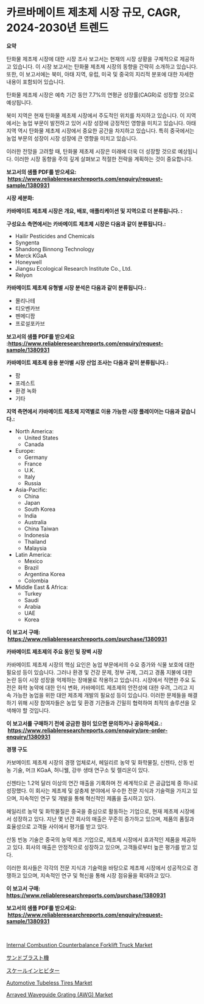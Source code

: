 <p><h1>카르바메이트 제초제 시장 규모, CAGR, 2024-2030년 트렌드</h1></p><p><strong>요약</strong></p>
<p><p>탄화물 제초제 시장에 대한 시장 조사 보고서는 현재의 시장 상황을 구체적으로 제공하고 있습니다. 이 시장 보고서는 탄화물 제초제 시장의 동향을 간략히 소개하고 있습니다. 또한, 이 보고서에는 북미, 아태 지역, 유럽, 미국 및 중국의 지리적 분포에 대한 자세한 내용이 포함되어 있습니다.</p><p>탄화물 제초제 시장은 예측 기간 동안 7.7%의 연평균 성장률(CAGR)로 성장할 것으로 예상됩니다.</p><p>북미 지역은 현재 탄화물 제초제 시장에서 주도적인 위치를 차지하고 있습니다. 이 지역에서는 농업 부문이 발전하고 있어 시장 성장에 긍정적인 영향을 미치고 있습니다. 아태 지역 역시 탄화물 제초제 시장에서 중요한 공간을 차지하고 있습니다. 특히 중국에서는 농업 부문의 성장이 시장 성장에 큰 영향을 미치고 있습니다.</p><p>이러한 전망을 고려할 때, 탄화물 제초제 시장은 미래에 더욱 더 성장할 것으로 예상됩니다. 이러한 시장 동향을 주의 깊게 살펴보고 적절한 전략을 계획하는 것이 중요합니다.</p></p>
<p><strong>보고서의 샘플 PDF를 받으세요: &nbsp;<a href="https://www.reliableresearchreports.com/enquiry/request-sample/1380931">https://www.reliableresearchreports.com/enquiry/request-sample/1380931</a></strong></p>
<p><strong>시장 세분화:</strong></p>
<p><strong> 카바메이트 제초제 시장은 개요, 배포, 애플리케이션 및 지역으로 더 분류됩니다. :</strong></p>
<p><strong>구성요소 측면에서는 카바메이트 제초제 시장은 다음과 같이 분류됩니다.:</strong></p>
<p><ul><li>Hailir Pesticides and Chemicals</li><li>Syngenta</li><li>Shandong Binnong Technology</li><li>Merck KGaA</li><li>Honeywell</li><li>Jiangsu Ecological Research Institute Co., Ltd.</li><li>Relyon</li></ul></p>
<p><strong> 카바메이트 제초제 유형별 시장 분석은 다음과 같이 분류됩니다.:</strong></p>
<p><ul><li>몰리나테</li><li>티오벤카브</li><li>펜메디팜</li><li>프로설포카브</li></ul></p>
<p><strong>보고서의 샘플 PDF를 받으세요 :<a href="https://www.reliableresearchreports.com/enquiry/request-sample/1380931">https://www.reliableresearchreports.com/enquiry/request-sample/1380931</a></strong></p>
<p><strong> 카바메이트 제초제 응용 분야별 시장 산업 조사는 다음과 같이 분류됩니다.:</strong></p>
<p><ul><li>팜</li><li>포레스트</li><li>환경 녹화</li><li>기타</li></ul></p>
<p><strong>지역 측면에서 카바메이트 제초제 지역별로 이용 가능한 시장 플레이어는 다음과 같습니다.:</strong></p>
<p><ul>
    <li>
        North America:
        <ul>
            <li>United States</li>
            <li>Canada</li>
        </ul>
    </li>
    <li>
        Europe:
        <ul>
            <li>Germany</li>
            <li>France</li>
            <li>U.K.</li>
            <li>Italy</li>
            <li>Russia</li>
        </ul>
    </li>
    <li>
        Asia-Pacific:
        <ul>
            <li>China</li>
            <li>Japan</li>
            <li>South Korea</li>
            <li>India</li>
            <li>Australia</li>
            <li>China Taiwan</li>
            <li>Indonesia</li>
            <li>Thailand</li>
            <li>Malaysia</li>
        </ul>
    </li>
    <li>
        Latin America:
        <ul>
            <li>Mexico</li>
            <li>Brazil</li>
            <li>Argentina Korea</li>
            <li>Colombia</li>
        </ul>
    </li>
    <li>
        Middle East & Africa:
        <ul>
            <li>Turkey</li>
            <li>Saudi</li>
            <li>Arabia</li>
            <li>UAE</li>
            <li>Korea</li>
        </ul>
    </li>
    </ul></p>
<p><strong>이 보고서 구매: &nbsp;<a href="https://www.reliableresearchreports.com/purchase/1380931">https://www.reliableresearchreports.com/purchase/1380931</a></strong></p>
<p><strong>카바메이트 제초제의 주요 동인 및 장벽 시장</strong></p>
<p><p>카바메이트 제초제 시장의 핵심 요인은 농업 부문에서의 수요 증가와 식물 보호에 대한 필요성 등이 있습니다. 그러나 환경 및 건강 문제, 정부 규제, 그리고 경품 지불에 대한 논란 등이 시장 성장을 억제하는 장애물로 작용하고 있습니다. 시장에서 직면한 주요 도전은 화학 농약에 대한 인식 변화, 카바메이트 제초제의 안전성에 대한 우려, 그리고 지속 가능한 농업을 위한 대안 제초제 개발의 필요성 등이 있습니다. 이러한 문제들을 해결하기 위해 시장 참여자들은 농업 및 환경 기관들과 긴밀히 협력하여 최적의 솔루션을 모색해야 할 것입니다.</p></p>
<p><strong>이 보고서를 구매하기 전에 궁금한 점이 있으면 문의하거나 공유하세요.: &nbsp;<a href="https://www.reliableresearchreports.com/enquiry/pre-order-enquiry/1380931">https://www.reliableresearchreports.com/enquiry/pre-order-enquiry/1380931</a></strong></p>
<p><strong>경쟁 구도</strong></p>
<p><p>카보메이트 제초제 시장의 경쟁 업체로서, 헤일리르 농약 및 화학물질, 신젠타, 산동 빈농 기술, 머크 KGaA, 허니웰, 강쑤 생태 연구소 및 렐리온이 있다.</p><p>신젠타는 1.2억 달러 이상의 연간 매출을 기록하며 전 세계적으로 큰 공급업체 중 하나로 성장했다. 이 회사는 제초제 및 살충제 분야에서 우수한 전문 지식과 기술력을 가지고 있으며, 지속적인 연구 및 개발을 통해 혁신적인 제품을 출시하고 있다.</p><p>헤일리르 농약 및 화학물질은 중국을 중심으로 활동하는 기업으로, 현재 제초제 시장에서 성장하고 있다. 지난 몇 년간 회사의 매출은 꾸준히 증가하고 있으며, 제품의 품질과 효율성으로 고객들 사이에서 평가를 받고 있다.</p><p>산동 빈농 기술은 중국의 농약 제조 기업으로, 제초제 시장에서 효과적인 제품을 제공하고 있다. 회사의 매출은 안정적으로 성장하고 있으며, 고객들로부터 높은 평가를 받고 있다.</p><p>이러한 회사들은 각각의 전문 지식과 기술력을 바탕으로 제초제 시장에서 성공적으로 경쟁하고 있으며, 지속적인 연구 및 혁신을 통해 시장 점유율을 확대하고 있다.</p></p>
<p><strong>이 보고서 구매: &nbsp; <a href="https://www.reliableresearchreports.com/purchase/1380931">https://www.reliableresearchreports.com/purchase/1380931</a></strong></p>
<p><strong>보고서의 샘플 PDF를 받으세요: &nbsp;<a href="https://www.reliableresearchreports.com/enquiry/request-sample/1380931">https://www.reliableresearchreports.com/enquiry/request-sample/1380931</a></strong><strong></strong></p>
<p>&nbsp;</p>
<p><p><a href="https://view.publitas.com/reportprime-1/internal-combustion-counterbalance-forklift-truck-market-growth-market-trends-covid-19-impact-and-forecasts-for-period-from-2024-2031/">Internal Combustion Counterbalance Forklift Truck Market</a></p><p><a href="https://github.com/ihabdkwlxs948/Market-Research-Report-List-1/blob/main/669127313028.md">サンドブラスト機</a></p><p><a href="https://github.com/dadanedu33/Market-Research-Report-List-1/blob/main/444496713029.md">スケールインヒビター</a></p><p><a href="https://issuu.com/reportprime-2/docs/automotive-tubeless-tires-market-size-2030.pptx">Automotive Tubeless Tires Market</a></p><p><a href="https://github.com/mabutironaldo/Market-Research-Report-List-3/blob/main/arrayed-waveguide-grating-awg-market.md">Arrayed Waveguide Grating (AWG) Market</a></p></p>